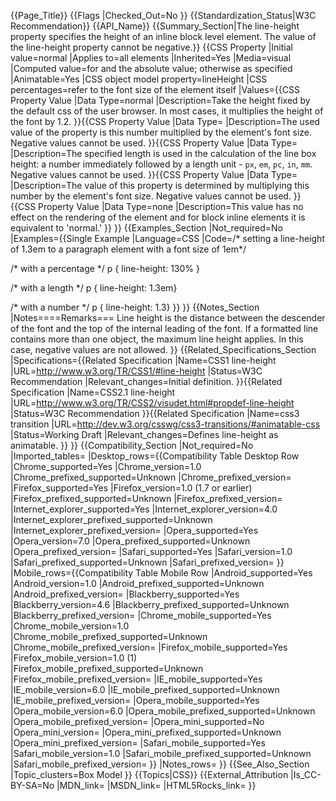 {{Page_Title}}
{{Flags
|Checked_Out=No
}}
{{Standardization_Status|W3C Recommendation}}
{{API_Name}}
{{Summary_Section|The line-height property specifies the height of an inline block level element. The value of the line-height property cannot be negative.}}
{{CSS Property
|Initial value=normal
|Applies to=all elements
|Inherited=Yes
|Media=visual
|Computed value=for <length> and <percentage> the absolute value; otherwise as specified
|Animatable=Yes
|CSS object model property=lineHeight
|CSS percentages=refer to the font size of the element itself
|Values={{CSS Property Value
|Data Type=normal
|Description=Take the height fixed by the default css of the user browser. 
In most cases, it multiplies the height of the font by 1.2.
}}{{CSS Property Value
|Data Type=<number>
|Description=The used value of the property is this number multiplied by the element's font size. Negative values cannot be used.
}}{{CSS Property Value
|Data Type=<length>
|Description=The specified length is used in the calculation of the line box height: a number immediately followed by a length unit - <code>px</code>, <code>em</code>, <code>pc</code>, <code>in</code>, <code>mm</code>. Negative values cannot be used.
}}{{CSS Property Value
|Data Type=<percentage>
|Description=The value of this property is determined by multiplying this number by the element's font size. Negative values cannot be used.
}}{{CSS Property Value
|Data Type=none
|Description=This value has no effect on the rendering of the element and for block inline elements it is equivalent to 'normal.'
}}
}}
{{Examples_Section
|Not_required=No
|Examples={{Single Example
|Language=CSS
|Code=/* setting a line-height of 1.3em to a paragraph element with a font size of 1em*/

/* with a percentage */
p { line-height: 130% }

/* with a length */
p { line-height: 1.3em}

/* with a number */
p { line-height: 1.3}
}}
}}
{{Notes_Section
|Notes====Remarks===
Line height is the distance between the descender of the font and the top of the internal leading of the font. If a formatted line contains more than one object, the maximum line height applies. In this case, negative values are not allowed.
}}
{{Related_Specifications_Section
|Specifications={{Related Specification
|Name=CSS1 line-height
|URL=http://www.w3.org/TR/CSS1/#line-height
|Status=W3C Recommendation
|Relevant_changes=Initial definition.
}}{{Related Specification
|Name=CSS2.1 line-height
|URL=http://www.w3.org/TR/CSS2/visudet.html#propdef-line-height
|Status=W3C Recommendation
}}{{Related Specification
|Name=css3 transition
|URL=http://dev.w3.org/csswg/css3-transitions/#animatable-css
|Status=Working Draft
|Relevant_changes=Defines line-height as animatable.
}}
}}
{{Compatibility_Section
|Not_required=No
|Imported_tables=
|Desktop_rows={{Compatibility Table Desktop Row
|Chrome_supported=Yes
|Chrome_version=1.0
|Chrome_prefixed_supported=Unknown
|Chrome_prefixed_version=
|Firefox_supported=Yes
|Firefox_version=1.0 (1.7 or earlier)
|Firefox_prefixed_supported=Unknown
|Firefox_prefixed_version=
|Internet_explorer_supported=Yes
|Internet_explorer_version=4.0
|Internet_explorer_prefixed_supported=Unknown
|Internet_explorer_prefixed_version=
|Opera_supported=Yes
|Opera_version=7.0
|Opera_prefixed_supported=Unknown
|Opera_prefixed_version=
|Safari_supported=Yes
|Safari_version=1.0
|Safari_prefixed_supported=Unknown
|Safari_prefixed_version=
}}
|Mobile_rows={{Compatibility Table Mobile Row
|Android_supported=Yes
|Android_version=1.0
|Android_prefixed_supported=Unknown
|Android_prefixed_version=
|Blackberry_supported=Yes
|Blackberry_version=4.6
|Blackberry_prefixed_supported=Unknown
|Blackberry_prefixed_version=
|Chrome_mobile_supported=Yes
|Chrome_mobile_version=1.0
|Chrome_mobile_prefixed_supported=Unknown
|Chrome_mobile_prefixed_version=
|Firefox_mobile_supported=Yes
|Firefox_mobile_version=1.0 (1)
|Firefox_mobile_prefixed_supported=Unknown
|Firefox_mobile_prefixed_version=
|IE_mobile_supported=Yes
|IE_mobile_version=6.0
|IE_mobile_prefixed_supported=Unknown
|IE_mobile_prefixed_version=
|Opera_mobile_supported=Yes
|Opera_mobile_version=6.0
|Opera_mobile_prefixed_supported=Unknown
|Opera_mobile_prefixed_version=
|Opera_mini_supported=No
|Opera_mini_version=
|Opera_mini_prefixed_supported=Unknown
|Opera_mini_prefixed_version=
|Safari_mobile_supported=Yes
|Safari_mobile_version=1.0
|Safari_mobile_prefixed_supported=Unknown
|Safari_mobile_prefixed_version=
}}
|Notes_rows=
}}
{{See_Also_Section
|Topic_clusters=Box Model
}}
{{Topics|CSS}}
{{External_Attribution
|Is_CC-BY-SA=No
|MDN_link=
|MSDN_link=
|HTML5Rocks_link=
}}